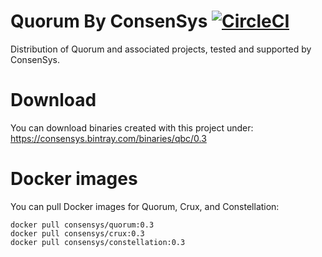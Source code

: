 # Quorum By ConsenSys [![CircleCI](https://circleci.com/gh/ConsenSys/qbc.svg?style=svg)](https://circleci.com/gh/ConsenSys/qbc)

Distribution of Quorum and associated projects, tested and supported by ConsenSys.

# Download

You can download binaries created with this project under:
   https://consensys.bintray.com/binaries/qbc/0.3

# Docker images

You can pull Docker images for Quorum, Crux, and Constellation:
```
docker pull consensys/quorum:0.3
docker pull consensys/crux:0.3
docker pull consensys/constellation:0.3
```

